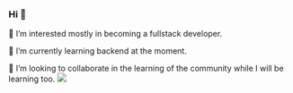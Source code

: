 ### Hi 👋 

👀 I’m interested mostly in becoming a fullstack developer.

🌱 I’m currently learning backend at the moment.

💞️ I’m looking to collaborate in the learning of the community while I will be learning too. 
[<img src="https://img.shields.io/badge/linkedin-%230077B5.svg?&style=for-the-badge&logo=linkedin&logoColor=white" />](https://www.linkedin.com/in/vinicius-goulart-996334268/)
